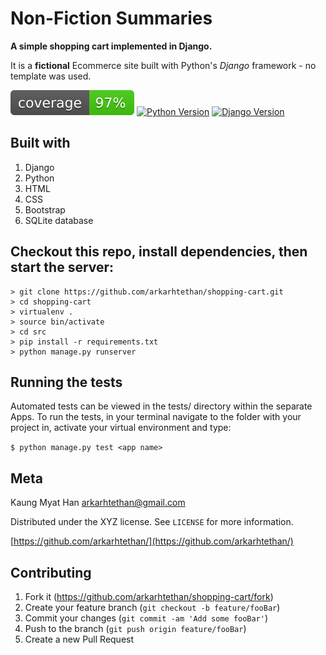 # Non-Fiction Summaries
**A simple shopping cart implemented in Django.**

It is a **fictional** Ecommerce site built with Python's *Django* framework - no template was used.

![coverage-image] [![Python Version][python-image]][python-url] [![Django Version](https://img.shields.io/badge/django-2.2-green.svg)](https://shields.io/)

## Built with 
1. Django
2. Python
3. HTML
4. CSS
5. Bootstrap
6. SQLite database

## Checkout this repo, install dependencies, then start the server:

    > git clone https://github.com/arkarhtethan/shopping-cart.git
    > cd shopping-cart
    > virtualenv .
    > source bin/activate
    > cd src
    > pip install -r requirements.txt
    > python manage.py runserver

## Running the tests

Automated tests can be viewed in the tests/ directory within the separate Apps. 
To run the tests, in your terminal navigate to the folder with your project in, activate your virtual environment and type:

`$ python manage.py test <app name>`


## Meta

Kaung Myat Han arkarhtethan@gmail.com

Distributed under the XYZ license. See ``LICENSE`` for more information.

[https://github.com/arkarhtethan/](https://github.com/arkarhtethan/)

## Contributing

1. Fork it (<https://github.com/arkarhtethan/shopping-cart/fork>)
2. Create your feature branch (`git checkout -b feature/fooBar`)
3. Commit your changes (`git commit -am 'Add some fooBar'`)
4. Push to the branch (`git push origin feature/fooBar`)
5. Create a new Pull Request

[coverage-image]: ./coverage.svg

[python-image]:https://img.shields.io/badge/python-3.6-blue.svg
[python-download]:https://img.shields.io/pypi/pyversions/Django.svg
[python-url]:https://www.python.org/downloads/release/python-360/
